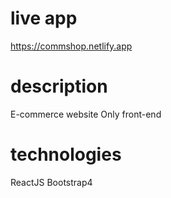 # live app
https://commshop.netlify.app
# description
E-commerce website
Only front-end
# technologies
ReactJS Bootstrap4
